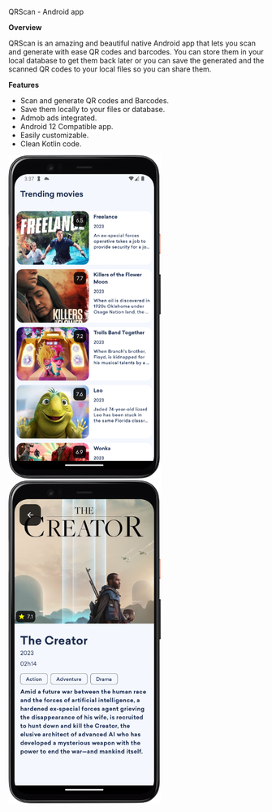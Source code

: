 QRScan - Android app


<p><b>Overview</b></p>

<p>QRScan is an amazing and beautiful native Android app that lets you scan and generate with ease QR codes and barcodes. You can store them in your local database to get them back later or you can save the generated and the scanned QR codes to your local files so you can share them.</p>

<b>Features</b>
<ul>
	<li>Scan and generate QR codes and Barcodes.</li>
	<li>Save them locally to your files or database.</li>  
	<li>Admob ads integrated.</li>
	<li>Android 12 Compatible app.</li>
 	<li>Easily customizable.</li>
  	<li>Clean Kotlin code.</li>
</ul>
<img src="screenshots/01.png" alt="Image" width="300"/>
<img src="screenshots/02.png" alt="Image" width="300"/>

